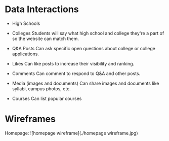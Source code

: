 # Data Interactions

- High Schools
- Colleges
Students will say what high school and college they're a part of so the website can match them. 

- Q&A Posts
Can ask specific open questions about college or college applications. 

- Likes
Can like posts to increase their visibility and ranking.

- Comments
Can comment to respond to Q&A and other posts. 

- Media (images and documents)
Can share images and documents like syllabi, campus photos, etc.

- Courses
Can list popular courses

# Wireframes
Homepage:
![homepage wireframe](./homepage wireframe.jpg)
